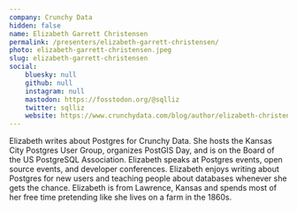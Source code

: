 ```yaml
---
company: Crunchy Data
hidden: false
name: Elizabeth Garrett Christensen
permalink: /presenters/elizabeth-garrett-christensen/
photo: elizabeth-garrett-christensen.jpeg
slug: elizabeth-garrett-christensen
social:
    bluesky: null
    github: null
    instagram: null
    mastodon: https://fosstodon.org/@sqlliz
    twitter: sqlliz
    website: https://www.crunchydata.com/blog/author/elizabeth-christensen
---
```


Elizabeth writes about Postgres for Crunchy Data. She hosts the Kansas City Postgres User Group, organizes PostGIS Day, and is on the Board of the US PostgreSQL Association. Elizabeth speaks at Postgres events, open source events, and developer conferences. Elizabeth enjoys writing about Postgres for new users and teaching people about databases whenever she gets the chance. Elizabeth is from Lawrence, Kansas and spends most of her free time pretending like she lives on a farm in the 1860s.
